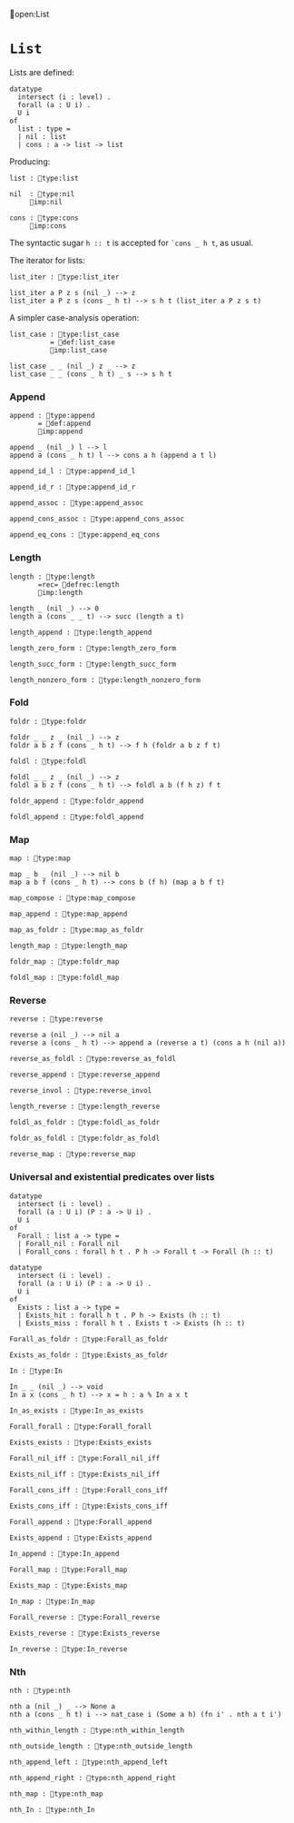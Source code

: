 open:List
# `List`

Lists are defined:

    datatype
      intersect (i : level) .
      forall (a : U i) .
      U i
    of
      list : type =
      | nil : list
      | cons : a -> list -> list

Producing:

    list : type:list

    nil  : type:nil
         imp:nil

    cons : type:cons
         imp:cons

The syntactic sugar `h :: t` is accepted for `` `cons _ h t ``, as usual.


The iterator for lists:

    list_iter : type:list_iter

    list_iter a P z s (nil _) --> z
    list_iter a P z s (cons _ h t) --> s h t (list_iter a P z s t)


A simpler case-analysis operation:

    list_case : type:list_case
              = def:list_case
              imp:list_case

    list_case _ _ (nil _) z _ --> z
    list_case _ _ (cons _ h t) _ s --> s h t


### Append

    append : type:append
           = def:append
           imp:append

    append _ (nil _) l --> l
    append a (cons _ h t) l --> cons a h (append a t l)

    append_id_l : type:append_id_l

    append_id_r : type:append_id_r

    append_assoc : type:append_assoc

    append_cons_assoc : type:append_cons_assoc

    append_eq_cons : type:append_eq_cons


### Length

    length : type:length
           =rec= defrec:length
           imp:length

    length _ (nil _) --> 0
    length a (cons _ _ t) --> succ (length a t)

    length_append : type:length_append

    length_zero_form : type:length_zero_form

    length_succ_form : type:length_succ_form

    length_nonzero_form : type:length_nonzero_form


### Fold

    foldr : type:foldr

    foldr _ _ z _ (nil _) --> z
    foldr a b z f (cons _ h t) --> f h (foldr a b z f t)

    foldl : type:foldl

    foldl _ _ z _ (nil _) --> z
    foldl a b z f (cons _ h t) --> foldl a b (f h z) f t

    foldr_append : type:foldr_append

    foldl_append : type:foldl_append


### Map

    map : type:map

    map _ b _ (nil _) --> nil b
    map a b f (cons _ h t) --> cons b (f h) (map a b f t)

    map_compose : type:map_compose

    map_append : type:map_append

    map_as_foldr : type:map_as_foldr

    length_map : type:length_map

    foldr_map : type:foldr_map

    foldl_map : type:foldl_map

    
### Reverse

    reverse : type:reverse

    reverse a (nil _) --> nil a
    reverse a (cons _ h t) --> append a (reverse a t) (cons a h (nil a))

    reverse_as_foldl : type:reverse_as_foldl

    reverse_append : type:reverse_append

    reverse_invol : type:reverse_invol

    length_reverse : type:length_reverse

    foldl_as_foldr : type:foldl_as_foldr

    foldr_as_foldl : type:foldr_as_foldl

    reverse_map : type:reverse_map
    

### Universal and existential predicates over lists

    datatype
      intersect (i : level) .
      forall (a : U i) (P : a -> U i) .
      U i
    of
      Forall : list a -> type =
      | Forall_nil : Forall nil
      | Forall_cons : forall h t . P h -> Forall t -> Forall (h :: t)

    datatype
      intersect (i : level) .
      forall (a : U i) (P : a -> U i) .
      U i
    of
      Exists : list a -> type =
      | Exists_hit : forall h t . P h -> Exists (h :: t)
      | Exists_miss : forall h t . Exists t -> Exists (h :: t)

    Forall_as_foldr : type:Forall_as_foldr

    Exists_as_foldr : type:Exists_as_foldr

    In : type:In

    In _ _ (nil _) --> void
    In a x (cons _ h t) --> x = h : a % In a x t

    In_as_exists : type:In_as_exists

    Forall_forall : type:Forall_forall

    Exists_exists : type:Exists_exists

    Forall_nil_iff : type:Forall_nil_iff

    Exists_nil_iff : type:Exists_nil_iff

    Forall_cons_iff : type:Forall_cons_iff

    Exists_cons_iff : type:Exists_cons_iff

    Forall_append : type:Forall_append

    Exists_append : type:Exists_append

    In_append : type:In_append

    Forall_map : type:Forall_map

    Exists_map : type:Exists_map

    In_map : type:In_map

    Forall_reverse : type:Forall_reverse

    Exists_reverse : type:Exists_reverse

    In_reverse : type:In_reverse


### Nth

    nth : type:nth

    nth a (nil _) _ --> None a
    nth a (cons _ h t) i --> nat_case i (Some a h) (fn i' . nth a t i')

    nth_within_length : type:nth_within_length

    nth_outside_length : type:nth_outside_length

    nth_append_left : type:nth_append_left

    nth_append_right : type:nth_append_right

    nth_map : type:nth_map

    nth_In : type:nth_In
